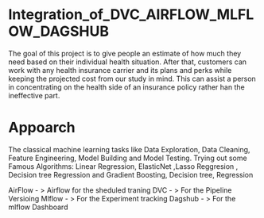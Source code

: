 # Integration_of_DVC_AIRFLOW_MLFLOW_DAGSHUB
The goal of this project is to give people an estimate of how much they need based on
their individual health situation. After that, customers can work with any health
insurance carrier and its plans and perks while keeping the projected cost from our
study in mind. This can assist a person in concentrating on the health side of an
insurance policy rather han the ineffective part.

# Appoarch 
The classical machine learning tasks like Data Exploration, Data Cleaning,
Feature Engineering, Model Building and Model Testing. Trying out some  
Famous Algorithms: Linear Regression, ElasticNet ,Lasso Reggresion , Decision tree Regression and
Gradient Boosting, Decision tree, Regression

AirFlow - >  Airflow for the sheduled traning 
DVC - > For the Pipeline Versioing 
Mlflow - > For the Experiment tracking 
Dagshub - > For the mlflow Dashboard 



